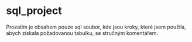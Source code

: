 # sql_project

Prozatím je obsahem pouze sql soubor, kde jsou kroky, které jsem použila, abych získala požadovanou tabulku, se stručným komentářem.
